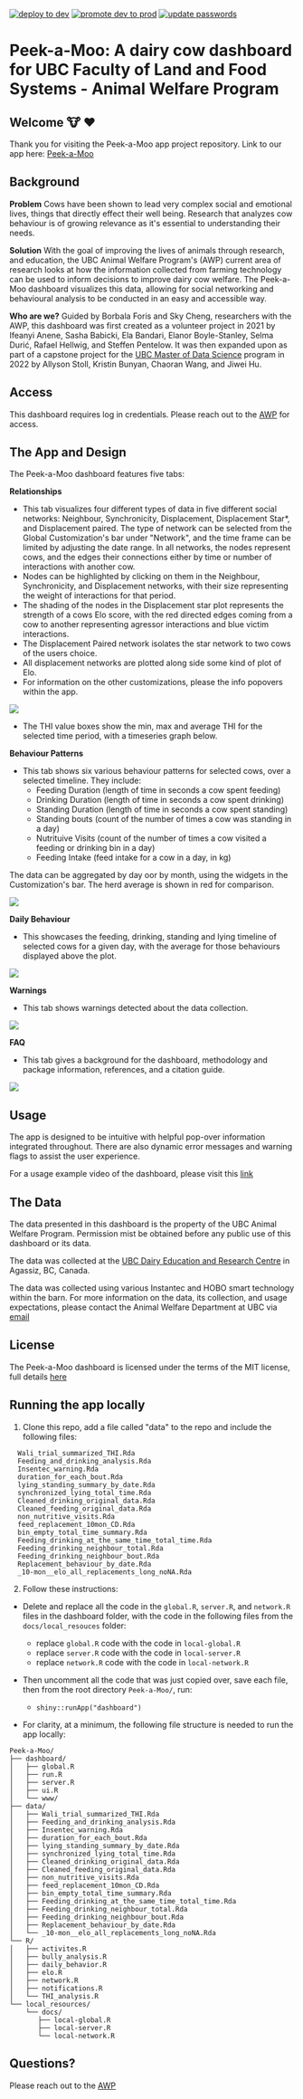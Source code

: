 <!-- badges: start -->
[![deploy to dev](https://github.com/UBC-AWP/Peek-a-Moo/actions/workflows/deploy.yml/badge.svg)](https://github.com/UBC-AWP/Peek-a-Moo/actions/workflows/deploy.yml) [![promote dev to prod](https://github.com/UBC-AWP/Peek-a-Moo/actions/workflows/prod-release.yml/badge.svg)](https://github.com/UBC-AWP/Peek-a-Moo/actions/workflows/prod-release.yml) [![update passwords](https://github.com/UBC-AWP/Peek-a-Moo/actions/workflows/update-passwords.yml/badge.svg)](https://github.com/UBC-AWP/Peek-a-Moo/actions/workflows/update-passwords.yml)
<!-- badges: end -->
# Peek-a-Moo: A dairy cow dashboard for UBC Faculty of Land and Food Systems - Animal Welfare Program

## Welcome :cow: :heart:

Thank you for visiting the Peek-a-Moo app project repository. Link to our app here: [Peek-a-Moo](https://peek-a-moo.herokuapp.com/)

## Background
**Problem**
Cows have been shown to lead very complex social and emotional lives, things that directly effect their well being. Research that analyzes cow behaviour is of growing relevance as it's essential to understanding their needs. 

**Solution**
With the goal of improving the lives of animals through research, and education, the UBC Animal Welfare Program's (AWP) current area of research looks at how the information collected from farming technology can be used to inform decisions to improve dairy cow welfare. The Peek-a-Moo dashboard visualizes this data, allowing for social networking and behavioural analysis to be conducted in an easy and accessible way. 

**Who are we?**
Guided by Borbala Foris and Sky Cheng, researchers with the AWP, this dashboard was first created as a volunteer project in 2021 by Ifeanyi Anene, Sasha Babicki, Ela Bandari, Elanor Boyle-Stanley, Selma Durić, Rafael Hellwig, and Steffen Pentelow. It was then expanded upon as part of a capstone project for the [UBC Master of Data Science](https://masterdatascience.ubc.ca/) program in 2022 by Allyson Stoll, Kristin Bunyan, Chaoran Wang, and Jiwei Hu.

## Access

This dashboard requires log in credentials. Please reach out to the [AWP](https://awp.landfood.ubc.ca/) for access.

## The App and Design

The Peek-a-Moo dashboard features five tabs:

**Relationships**
  - This tab visualizes four different types of data in five different social networks: Neighbour, Synchronicity, Displacement, Displacement Star*, and Displacement paired. The type of network can be selected from the Global Customization's bar under "Network", and the time frame can be limited by adjusting the date range. In all networks, the nodes represent cows, and the edges their connections either by time or number of interactions with another cow.
  - Nodes can be highlighted by clicking on them in the Neighbour, Synchronicity, and Displacement networks, with their size representing the weight of interactions for that period.
  - The shading of the nodes in the Displacement star plot represents the strength of a cows Elo score, with the red directed edges coming from a cow to another representing agressor interactions and blue victim interactions.
  - The Displacement Paired network isolates the star network to two cows of the users choice.
  - All displacement networks are plotted along side some kind of plot of Elo.
  - For information on the other customizations, please the info popovers within the app.
  
![](docs/usage_examples/gifs/networks.gif)
  
  - The THI value boxes show the min, max and average THI for the selected time period, with a timeseries graph below.

**Behaviour Patterns**
- This tab shows six various behaviour patterns for selected cows, over a selected timeline. They include:
  - Feeding Duration (length of time in seconds a cow spent feeding)
  - Drinking Duration (length of time in seconds a cow spent drinking)
  - Standing Duration (length of time in seconds a cow spent standing)
  - Standing bouts (count of the number of times a cow was standing in a day)
  - Nutrituive Visits (count of the number of times a cow visited a feeding or drinking bin in a day)
  - Feeding Intake (feed intake for a cow in a day, in kg)

The data can be aggregated by day oor by month, using the widgets in the Customization's bar. The herd average is shown in red for comparison.

![](docs/usage_examples/gifs/behaviour.gif)

**Daily Behaviour**
- This showcases the feeding, drinking, standing and lying timeline of selected cows for a given day, with the average for those behaviours displayed above the plot.

![](docs/usage_examples/gifs/daily_behaviour.gif)

**Warnings**
- This tab shows warnings detected about the data collection.

![](docs/usage_examples/gifs/warnings.gif)

**FAQ**
- This tab gives a background for the dashboard, methodology and package information, references, and a citation guide.

![](docs/usage_examples/gifs/FAQ.gif)
## Usage

The app is designed to be intuitive with helpful pop-over information integrated throughout. There are also dynamic error messages and warning flags to assist the user experience.

For a usage example video of the dashboard, please visit this [link](https://www.youtube.com/watch?v=m35yaKY-6vw)

## The Data

The data presented in this dashboard is the property of the UBC Animal Welfare Program. Permission mist be obtained before any public use of this dashboard or its data. 

The data was collected at the [UBC Dairy Education and Research Centre](https://dairycentre.landfood.ubc.ca/) in Agassiz, BC, Canada.

The data was collected using various Instantec and HOBO smart technology within the barn. For more information on the data, its collection, and usage expectations, please contact the Animal Welfare Department at UBC via [email](mailto:animalwelfare@ubc.ca)

## License

The Peek-a-Moo dashboard is licensed under the terms of the MIT license, full details [here](https://github.com/UBC-AWP/Peek-a-Moo/blob/main/LICENSE)

## Running the app locally

1. Clone this repo, add a file called "data" to the repo and include the following files:

```
  Wali_trial_summarized_THI.Rda
  Feeding_and_drinking_analysis.Rda
  Insentec_warning.Rda
  duration_for_each_bout.Rda
  lying_standing_summary_by_date.Rda
  synchronized_lying_total_time.Rda
  Cleaned_drinking_original_data.Rda
  Cleaned_feeding_original_data.Rda
  non_nutritive_visits.Rda
  feed_replacement_10mon_CD.Rda
  bin_empty_total_time_summary.Rda
  Feeding_drinking_at_the_same_time_total_time.Rda
  Feeding_drinking_neighbour_total.Rda
  Feeding_drinking_neighbour_bout.Rda
  Replacement_behaviour_by_date.Rda
  _10-mon__elo_all_replacements_long_noNA.Rda
```

2. Follow these instructions:

- Delete and replace all the code in the `global.R`, `server.R`, and `network.R` files in the dashboard folder, with the code in the following files from the `docs/local_resouces` folder:

  - replace `global.R` code with the code in `local-global.R`
  - replace `server.R` code with the code in `local-server.R` 
  - replace `network.R` code with the code in `local-network.R` 

- Then uncomment all the code that was just copied over, save each file, then from the root directory `Peek-a-Moo/`, run:
  - `shiny::runApp("dashboard")`

- For clarity, at a minimum, the following file structure is needed to run the app locally:

```
Peek-a-Moo/
├── dashboard/
│   ├── global.R
│   ├── run.R
│   ├── server.R
│   ├── ui.R
│   └── www/
├── data/
│   ├── Wali_trial_summarized_THI.Rda
│   ├── Feeding_and_drinking_analysis.Rda
│   ├── Insentec_warning.Rda
│   ├── duration_for_each_bout.Rda
│   ├── lying_standing_summary_by_date.Rda
│   ├── synchronized_lying_total_time.Rda
│   ├── Cleaned_drinking_original_data.Rda
│   ├── Cleaned_feeding_original_data.Rda
│   ├── non_nutritive_visits.Rda
│   ├── feed_replacement_10mon_CD.Rda
│   ├── bin_empty_total_time_summary.Rda
│   ├── Feeding_drinking_at_the_same_time_total_time.Rda
│   ├── Feeding_drinking_neighbour_total.Rda
│   ├── Feeding_drinking_neighbour_bout.Rda
│   ├── Replacement_behaviour_by_date.Rda
│   └── _10-mon__elo_all_replacements_long_noNA.Rda
└── R/
│   ├── activites.R
│   ├── bully_analysis.R
│   ├── daily_behavior.R
│   ├── elo.R
│   ├── network.R
│   ├── notifications.R
│   └── THI_analysis.R
└── local_resources/
    └── docs/
       ├── local-global.R
       ├── local-server.R
       └── local-network.R
```

## Questions?

Please reach out to the [AWP](mailto:animalwelfare@ubc.ca)
